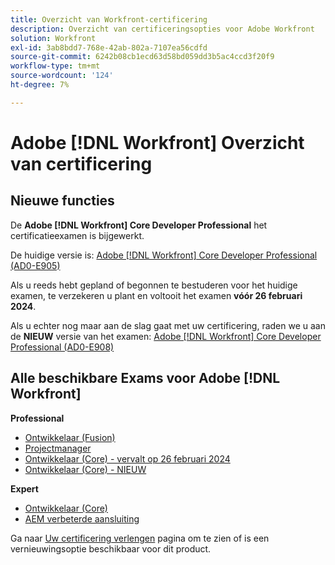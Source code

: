 ```yaml
---
title: Overzicht van Workfront-certificering
description: Overzicht van certificeringsopties voor Adobe Workfront
solution: Workfront
exl-id: 3ab8bdd7-768e-42ab-802a-7107ea56cdfd
source-git-commit: 6242b08cb1ecd63d58bd059dd3b5ac4ccd3f20f9
workflow-type: tm+mt
source-wordcount: '124'
ht-degree: 7%

---
```


# Adobe [!DNL Workfront] Overzicht van certificering

## Nieuwe functies

De **Adobe [!DNL Workfront] Core Developer Professional** het certificatieexamen is bijgewerkt.

De huidige versie is: [Adobe [!DNL Workfront] Core Developer Professional (AD0-E905)](/help/certifications/aw/aw-core-p-developer.md)

Als u reeds hebt gepland of begonnen te bestuderen voor het huidige examen, te verzekeren u plant en voltooit het examen **vóór 26 februari 2024**.

Als u echter nog maar aan de slag gaat met uw certificering, raden we u aan de **NIEUW** versie van het examen: [Adobe [!DNL Workfront] Core Developer Professional (AD0-E908)](/help/certifications/aw/aw-core-p-developer-23-12.md)

## Alle beschikbare Exams voor Adobe [!DNL Workfront]

**Professional**

* [Ontwikkelaar (Fusion)](/help/certifications/aw/aw-fusion-p-developer.md) <!--AD0-E902-->
* [Projectmanager](/help/certifications/aw/aw-p-project-manager.md) <!--AD0-E903-->
* [Ontwikkelaar (Core) - vervalt op 26 februari 2024](/help/certifications/aw/aw-core-p-developer.md) <!--AD0-E905-->
* [Ontwikkelaar (Core) - NIEUW](/help/certifications/aw/aw-core-p-developer-23-12.md) <!--AD0-E908-->

**Expert**

* [Ontwikkelaar (Core)](/help/certifications/aw/aw-core-e-developer-23-08.md) <!--AD0-E907-->
* [AEM verbeterde aansluiting](/help/certifications/aw/aw-aem-e-connector.md) <!--AD0-E906-->

Ga naar [Uw certificering verlengen](/help/certifications/renew.md) pagina om te zien of is een vernieuwingsoptie beschikbaar voor dit product.
